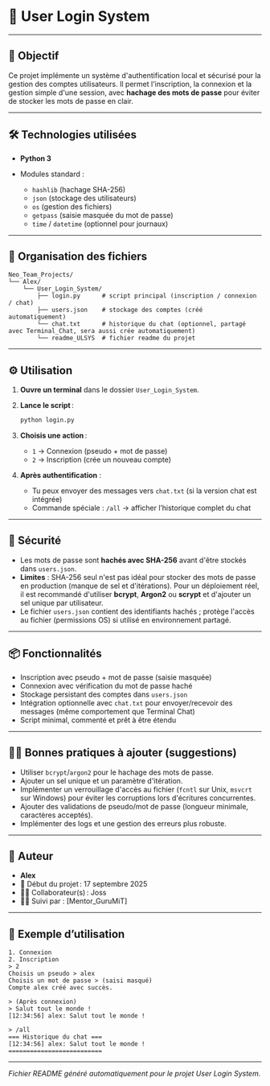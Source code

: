 # 🔐 User Login System

---

## 🚀 Objectif

Ce projet implémente un système d'authentification local et sécurisé pour la gestion des comptes utilisateurs.
Il permet l'inscription, la connexion et la gestion simple d'une session, avec **hachage des mots de passe** pour éviter de stocker les mots de passe en clair.

---

## 🛠️ Technologies utilisées

* **Python 3**
* Modules standard :

  * `hashlib` (hachage SHA-256)
  * `json` (stockage des utilisateurs)
  * `os` (gestion des fichiers)
  * `getpass` (saisie masquée du mot de passe)
  * `time` / `datetime` (optionnel pour journaux)

---

## 📁 Organisation des fichiers

```
Neo_Team_Projects/
└── Alex/
    └── User_Login_System/
        ├── login.py      # script principal (inscription / connexion / chat)
        ├── users.json    # stockage des comptes (créé automatiquement)
        └── chat.txt      # historique du chat (optionnel, partagé avec Terminal_Chat, sera aussi crée automatiquement)
        └── readme_ULSYS  # fichier readme du projet 
```

---

## ⚙️ Utilisation

1. **Ouvre un terminal** dans le dossier `User_Login_System`.
2. **Lance le script** :

   ```bash
   python login.py
   ```
3. **Choisis une action** :

   * `1` → Connexion (pseudo + mot de passe)
   * `2` → Inscription (crée un nouveau compte)
4. **Après authentification** :

   * Tu peux envoyer des messages vers `chat.txt` (si la version chat est intégrée)
   * Commande spéciale : `/all` → afficher l’historique complet du chat

---

## 🔐 Sécurité

* Les mots de passe sont **hachés avec SHA-256** avant d'être stockés dans `users.json`.
* **Limites** : SHA-256 seul n'est pas idéal pour stocker des mots de passe en production (manque de sel et d'itérations).
  Pour un déploiement réel, il est recommandé d'utiliser **bcrypt**, **Argon2** ou **scrypt** et d'ajouter un sel unique par utilisateur.
* Le fichier `users.json` contient des identifiants hachés ; protège l'accès au fichier (permissions OS) si utilisé en environnement partagé.

---

## 📦 Fonctionnalités

* Inscription avec pseudo + mot de passe (saisie masquée)
* Connexion avec vérification du mot de passe haché
* Stockage persistant des comptes dans `users.json`
* Intégration optionnelle avec `chat.txt` pour envoyer/recevoir des messages (même comportement que Terminal Chat)
* Script minimal, commenté et prêt à être étendu

---

## 👨‍💻 Bonnes pratiques à ajouter (suggestions)

* Utiliser `bcrypt`/`argon2` pour le hachage des mots de passe.
* Ajouter un sel unique et un paramètre d'itération.
* Implémenter un verrouillage d'accès au fichier (`fcntl` sur Unix, `msvcrt` sur Windows) pour éviter les corruptions lors d'écritures concurrentes.
* Ajouter des validations de pseudo/mot de passe (longueur minimale, caractères acceptés).
* Implémenter des logs et une gestion des erreurs plus robuste.

---

## 👤 Auteur

* **Alex**
* 📅 Début du projet : 17 septembre 2025
* 🧑‍🏫 Collaborateur(s) : Joss
* 🧑‍🏫 Suivi par : [Mentor_GuruMiT]

---

## 📝 Exemple d’utilisation

```
1. Connexion
2. Inscription
> 2
Choisis un pseudo > alex
Choisis un mot de passe > (saisi masqué)
Compte alex créé avec succès.

> (Après connexion)
> Salut tout le monde !
[12:34:56] alex: Salut tout le monde !

> /all
=== Historique du chat ===
[12:34:56] alex: Salut tout le monde !
==========================
```

---

*Fichier README généré automatiquement pour le projet User Login System.*
